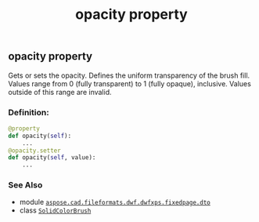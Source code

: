 ﻿---
title: opacity property
second_title: Aspose.CAD for Python via .NET API References
description: 
type: docs
weight: 40
url: /python-net/aspose.cad.fileformats.dwf.dwfxps.fixedpage.dto/solidcolorbrush/opacity/
is_root: false
---

## opacity property


Gets or sets the opacity.
Defines the uniform transparency of the brush fill.
Values range from 0 (fully transparent) to 1 (fully opaque), inclusive.
Values outside of this range are invalid.
### Definition:
```python
@property
def opacity(self):
    ...
@opacity.setter
def opacity(self, value):
    ...
```

### See Also
* module [`aspose.cad.fileformats.dwf.dwfxps.fixedpage.dto`](../../)
* class [`SolidColorBrush`](/cad/python-net/aspose.cad.fileformats.dwf.dwfxps.fixedpage.dto/solidcolorbrush)
